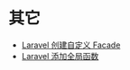 
# 其它

- [Laravel 创建自定义 Facade](./laravel-create-custom-facade-test-demo.md)
- [Laravel 添加全局函数](./laravel-import-custom-function-file.md)
